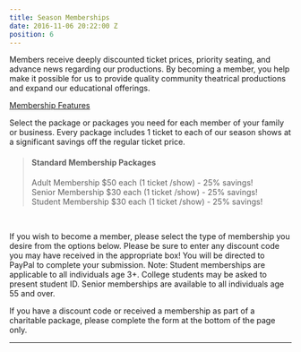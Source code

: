 ```yaml
---
title: Season Memberships
date: 2016-11-06 20:22:00 Z
position: 6
---
```


Members receive deeply discounted ticket prices, priority seating, and advance news regarding our productions.  By becoming a member, you help make it possible for us to provide quality community theatrical productions and expand our educational offerings.

<u>Membership Features</u>

Select the package or packages you need for each member of your family or business. Every package includes 1 ticket to each of our season shows at a significant savings off the regular ticket price. 

> #### Standard Membership Packages
> Adult Membership $50 each (1 ticket /show) - 25% savings!<br>
> Senior Membership $30 each (1 ticket /show) - 25% savings!<br>
> Student Membership $30 each (1 ticket /show) - 25% savings!<br>
<br>

If you wish to become a member, please select the type of membership you desire from the options below. Please be sure to enter any discount code you may have received in the appropriate box!  You will be directed to PayPal to complete your submission.
Note: Student memberships are applicable to all individuals age 3+.  College students may be asked to present student ID.  Senior memberships are available to all individuals age 55 and over.

If you have a discount code or received a membership as part of a charitable package, please complete the form at the bottom of the page only.

---
